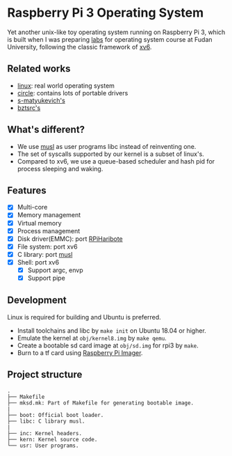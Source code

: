# Raspberry Pi 3 Operating System

Yet another unix-like toy operating system running on Raspberry Pi 3, which is built when I was preparing [labs](https://github.com/FDUCSLG/OS-2020Fall-Fudan/) for operating system course at Fudan University, following the classic framework of [xv6](https://github.com/mit-pdos/xv6-public/).

## Related works

- [linux](https://github.com/raspberrypi/linux): real world operating system
- [circle](https://github.com/rsta2/circle): contains lots of portable drivers
- [s-matyukevich's](https://github.com/s-matyukevich/raspberry-pi-os)
- [bztsrc's](https://github.com/bztsrc/raspi3-tutorial)

## What's different?

- We use [musl](https://musl.libc.org/) as user programs libc instead of reinventing one.
- The set of syscalls supported by our kernel is a subset of linux's.
- Compared to xv6, we use a queue-based scheduler and hash pid for process sleeping and waking.

## Features

- [x] Multi-core
- [x] Memory management
- [x] Virtual memory
- [x] Process management
- [x] Disk driver(EMMC): port [RPiHaribote](https://github.com/moizumi99/RPiHaribote/blob/master/sdcard.c)
- [x] File system: port xv6
- [x] C library: port [musl](https://musl.libc.org/)
- [x] Shell: port xv6
  - [x] Support argc, envp
  - [x] Support pipe

## Development

Linux is required for building and Ubuntu is preferred.

- Install toolchains and libc by `make init` on Ubuntu 18.04 or higher.
- Emulate the kernel at `obj/kernel8.img` by `make qemu`.
- Create a bootable sd card image at `obj/sd.img` for rpi3 by `make`.
- Burn to a tf card using [Raspberry Pi Imager](https://www.raspberrypi.org/software/).

## Project structure

```
.
├── Makefile
├── mksd.mk: Part of Makefile for generating bootable image.
|
├── boot: Official boot loader.
├── libc: C library musl.
|
├── inc: Kernel headers.
├── kern: Kernel source code.
└── usr: User programs.
```

